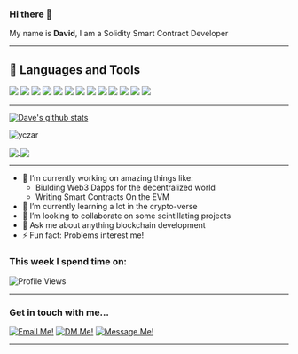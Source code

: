 ### Hi there 👋

My name is **David**, I am a Solidity Smart Contract Developer 

***

## 🔧 Languages and Tools
![](https://img.shields.io/badge/Solidity-informational?style=flat&logo=solidity&logoColor=ffffff&color=238636&labelColor=181717)
![](https://img.shields.io/badge/Truffle-informational?style=flat&logo=truffle&logoColor=2F74C0&color=238636&labelColor=ffffff)
![](https://img.shields.io/badge/Hardhat-informational?style=flat&logo=hardhat&logoColor=ffffff&color=238636&labelColor=F05032)
![](https://img.shields.io/badge/Foundry-informational?style=flat&logo=foundry&logoColor=000000&color=238636&labelColor=F7DF1E)
![](https://img.shields.io/badge/JavaScript-informational?style=flat&logo=javascript&logoColor=000000&color=238636&labelColor=F7DF1E)
![](https://img.shields.io/badge/TypeScript-informational?style=flat&logo=typescript&logoColor=2F74C0&color=238636&labelColor=ffffff)
![](https://img.shields.io/badge/React-informational?style=flat&logo=react&logoColor=white&color=238636&labelColor=61DAFB)
![](https://img.shields.io/badge/HTML5-informational?style=flat&logo=html5&logoColor=ffffff&color=238636&labelColor=F05032)
![](https://img.shields.io/badge/CSS3-informational?style=flat&logo=css3&logoColor=000000&color=238636&labelColor=F7DF1E)
![](https://img.shields.io/badge/TailwindCSS-informational?style=flat&logo=tailwindcss&logoColor=06B6D4&color=238636&labelColor=FFFFFF)
![](https://img.shields.io/badge/SCSS-informational?style=flat&logo=sass&logoColor=C76494&color=238636&labelColor=FFFFFF)
![](https://img.shields.io/badge/GIT-informational?style=flat&logo=git&logoColor=ffffff&color=238636&labelColor=F05032)
![](https://img.shields.io/badge/GitHub-informational?style=flat&logo=github&logoColor=ffffff&color=238636&labelColor=181717)

***
[![Dave's github stats](https://github-readme-stats.vercel.app/api?username=dnnacheta&show_icons=true&theme=radical&hide=stars)](https://github.com/dnnacheta/)<p><img align="center" src="https://github-readme-streak-stats.herokuapp.com/?user=dnnacheta&" alt="yczar" /></p>

<a href="https://github.com/Dnnacheta/github-readme-stats">
  <img align="center" src="https://github-readme-stats.vercel.app/api?username=dnnacheta&show_icons=true&theme=radical" />
</a>
<a href="https://github.com/Dnnacheta/github-readme-stats">
  <img align="center" src="https://github-readme-stats.vercel.app/api/top-langs/?username=dnnacheta&langs_count=8&layout=compact&theme=radical" />
</a>

***

- 🔭 I’m currently working on amazing things like:
  - Biulding Web3 Dapps for the decentralized world
  - Writing Smart Contracts On the EVM
- 🌱 I’m currently learning a lot in the crypto-verse
- 👯 I’m looking to collaborate on some scintillating projects
- 💬 Ask me about anything blockchain development
- ⚡ Fun fact: Problems interest me!

### This week I spend time on:

<!--START_SECTION:waka
```text
TypeScript   5 hrs 5 mins  ███████░░░░░░░░░░░░░   63.80 %
Solidity     20 hrs 11 mins  █████░░░░░░░░░░░░░░░   23.68 %
Other        30 hrs 38 mins  ████████░░░░░░░░░░░░   12.52 %
```
END_SECTION:waka-->

![Profile Views](https://gpvc.arturio.dev/amarachiugwu)
***
### Get in touch with me...

[<img src='https://res.cloudinary.com/letech-digital-solutions/image/upload/c_scale,w_32/v1643757205/gmail_sqb5rq.png' title='Email Me!'>](mailto://Nnacheta.david@gmail.com)
[<img src='https://res.cloudinary.com/letech-digital-solutions/image/upload/c_scale,w_32/v1643581958/5296516_tweet_twitter_twitter_logo_icon_bge2m4.png' title='DM Me!'>](https://twitter.com/dnnacheta)
[<img src='https://res.cloudinary.com/letech-digital-solutions/image/upload/c_scale,w_32/v1643581958/5296501_linkedin_network_linkedin_logo_icon_pi6n4y.png' title='Message Me!'>](https://www.linkedin.com/in/david-nnacheta-b2aa4548)

***

